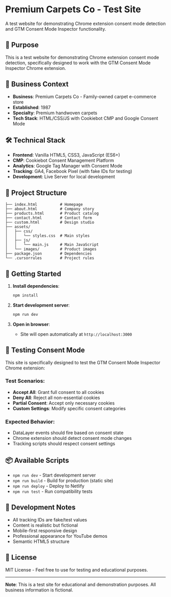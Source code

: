 # Premium Carpets Co - Test Site

A test website for demonstrating Chrome extension consent mode detection and GTM Consent Mode Inspector functionality.

## 🎯 Purpose

This is a test website for demonstrating Chrome extension consent mode detection, specifically designed to work with the GTM Consent Mode Inspector Chrome extension.

## 🏢 Business Context

- **Business**: Premium Carpets Co - Family-owned carpet e-commerce store
- **Established**: 1987
- **Specialty**: Premium handwoven carpets
- **Tech Stack**: HTML/CSS/JS with Cookiebot CMP and Google Consent Mode

## 🛠️ Technical Stack

- **Frontend**: Vanilla HTML5, CSS3, JavaScript (ES6+)
- **CMP**: Cookiebot Consent Management Platform
- **Analytics**: Google Tag Manager with Consent Mode
- **Tracking**: GA4, Facebook Pixel (with fake IDs for testing)
- **Development**: Live Server for local development

## 📁 Project Structure

```
├── index.html          # Homepage
├── about.html          # Company story
├── products.html       # Product catalog
├── contact.html        # Contact form
├── custom.html         # Design studio
├── assets/
│   ├── css/
│   │   └── styles.css  # Main styles
│   ├── js/
│   │   └── main.js     # Main JavaScript
│   └── images/         # Product images
├── package.json        # Dependencies
└── .cursorrules        # Project rules
```

## 🚀 Getting Started

1. **Install dependencies**:
   ```bash
   npm install
   ```

2. **Start development server**:
   ```bash
   npm run dev
   ```

3. **Open in browser**:
   - Site will open automatically at `http://localhost:3000`

## 🧪 Testing Consent Mode

This site is specifically designed to test the GTM Consent Mode Inspector Chrome extension:

### Test Scenarios:
- **Accept All**: Grant full consent to all cookies
- **Deny All**: Reject all non-essential cookies
- **Partial Consent**: Accept only necessary cookies
- **Custom Settings**: Modify specific consent categories

### Expected Behavior:
- DataLayer events should fire based on consent state
- Chrome extension should detect consent mode changes
- Tracking scripts should respect consent settings

## 📦 Available Scripts

- `npm run dev` - Start development server
- `npm run build` - Build for production (static site)
- `npm run deploy` - Deploy to Netlify
- `npm run test` - Run compatibility tests

## 🔧 Development Notes

- All tracking IDs are fake/test values
- Content is realistic but fictional
- Mobile-first responsive design
- Professional appearance for YouTube demos
- Semantic HTML5 structure

## 📄 License

MIT License - Feel free to use for testing and educational purposes.

---

**Note**: This is a test site for educational and demonstration purposes. All business information is fictional.
